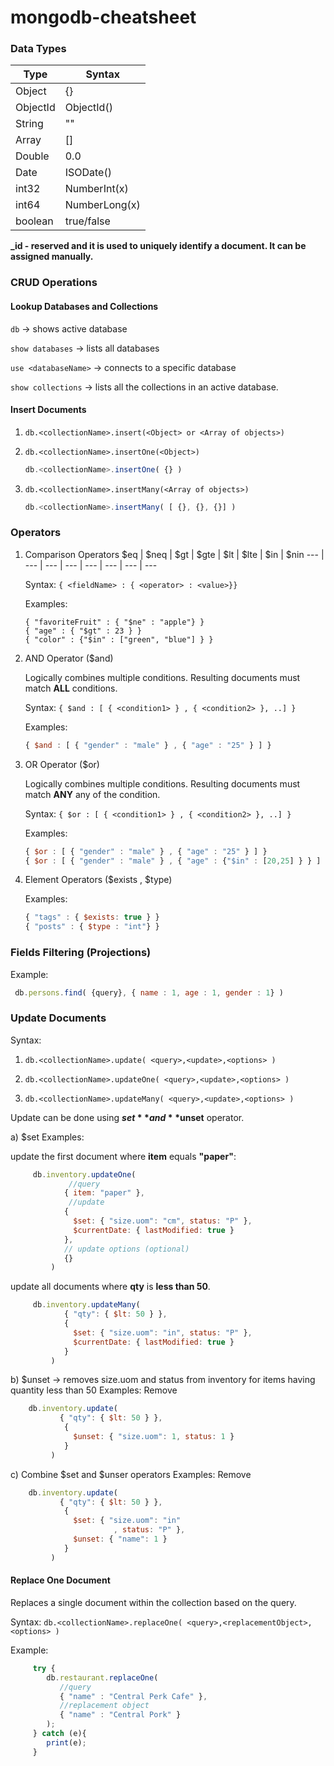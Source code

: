 # mongodb-cheatsheet

### Data Types 

Type | Syntax
--- | ---
Object | {}
ObjectId | ObjectId()
String | ""
Array | []
Double | 0.0
Date | ISODate()
int32 | NumberInt(x)
int64 | NumberLong(x)
boolean | true/false

**_id - reserved and it is used to uniquely identify a document.  It can be assigned manually.**


### CRUD Operations

#### Lookup Databases and Collections


`db` -> shows active database

`show databases` -> lists all databases

`use <databaseName>` -> connects to a specific database

`show collections` -> lists all the collections in an active database. 


#### Insert Documents

1. `db.<collectionName>.insert(<Object> or <Array of objects>)`

2. `db.<collectionName>.insertOne(<Object>)`
    
      ```javascript 
      db.<collectionName>.insertOne( {} )
      ```


3. `db.<collectionName>.insertMany(<Array of objects>)`
    
      ```javascript 
      db.<collectionName>.insertMany( [ {}, {}, {}] )
      ```
      
### Operators

1. Comparison Operators
    $eq |  $neq | $gt |  $gte | $lt |  $lte | $in | $nin 
    --- | --- | --- | --- | --- | --- | --- | --- 


    Syntax: `{ <fieldName> : { <operator> : <value>}}`

    Examples: 
    ```
    { "favoriteFruit" : { "$ne" : "apple"} }
    { "age" : { "$gt" : 23 } }
    { "color" : {"$in" : ["green", "blue"] } }

    ```

2. AND Operator ($and)

    Logically combines multiple conditions. Resulting documents must match **ALL** conditions. 

    Syntax: ``` { $and : [ { <condition1> } , { <condition2> }, ..] } ```

    Examples: 
    ```javascript
    { $and : [ { "gender" : "male" } , { "age" : "25" } ] }
    ```

3. OR Operator ($or)

    Logically combines multiple conditions. Resulting documents must match **ANY** any of the condition. 

    Syntax: ``` { $or : [ { <condition1> } , { <condition2> }, ..] } ```

    Examples: 
    ```javascript
    { $or : [ { "gender" : "male" } , { "age" : "25" } ] }
    { $or : [ { "gender" : "male" } , { "age" : {"$in" : [20,25] } } ] }
    ```

4. Element Operators ($exists , $type)

    Examples: 
    ```javascript
    { "tags" : { $exists: true } }
    { "posts" : { $type : "int"} }
    ```
    
    
### Fields Filtering (Projections)

   Example: 
   ```javascript
    db.persons.find( {query}, { name : 1, age : 1, gender : 1} )
   ```
       
### Update Documents

Syntax: 

1. `db.<collectionName>.update( <query>,<update>,<options> )`

2. `db.<collectionName>.updateOne( <query>,<update>,<options> )`

3. `db.<collectionName>.updateMany( <query>,<update>,<options> )`

Update can be done using **$set** and **$unset** operator. 

a) $set
   Examples: 

   update the first document where **item** equals **"paper"**:
   
   ```javascript
        db.inventory.updateOne(
                //query
               { item: "paper" },
                //update
               {
                 $set: { "size.uom": "cm", status: "P" },
                 $currentDate: { lastModified: true }
               },
               // update options (optional)
               {}
            )
   ```


   update all documents where **qty** is **less than 50**.

   ```javascript
        db.inventory.updateMany(
               { "qty": { $lt: 50 } },
               {
                 $set: { "size.uom": "in", status: "P" },
                 $currentDate: { lastModified: true }
               }
            )
   ```

b) $unset -> removes size.uom and status from inventory for items having quantity less than 50
   Examples: 
   Remove 
   
   ```javascript
       db.inventory.update(
              { "qty": { $lt: 50 } },
               {
                 $unset: { "size.uom": 1, status: 1 }
               }
            )
   ```

c) Combine $set and $unser operators
   Examples: 
   Remove 
   
   ```javascript
       db.inventory.update(
              { "qty": { $lt: 50 } },
               {
                 $set: { "size.uom": "in"
                          , status: "P" },
                 $unset: { "name": 1 }
               }
            )
   ```   
   
#### Replace One Document

Replaces a single document within the collection based on the query.

Syntax: `db.<collectionName>.replaceOne( <query>,<replacementObject>,<options> )`

Example:

   ```javascript
        try {
           db.restaurant.replaceOne(
              //query  
              { "name" : "Central Perk Cafe" },
              //replacement object
              { "name" : "Central Pork" }
           );
        } catch (e){
           print(e);
        }
   ```
